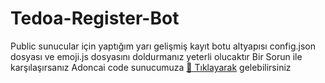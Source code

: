 # Tedoa-Register-Bot
Public sunucular için yaptığım yarı gelişmiş kayıt botu altyapısı config.json dosyası ve emoji.js dosyasını doldurmanız yeterli olucaktır
Bir Sorun ile karşılaşırsanız Adoncai code sunucumuza [🏡 Tıklayarak](https://discord.gg/awJ9U2YWqV) gelebilirsiniz
